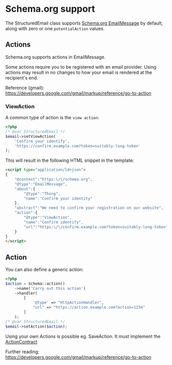 # Schema.org support

The StructuredEmail class supports [Schema.org EmailMessage](https://schema.org/EmailMessage) by default, along with zero or one `potentialAction` values.

## Actions

Schema.org supports actions in EmailMessage.

Some actions require you to be registered with an email provider. Using actions may result in no changes to how your email is rendered at the recipient's end.

Reference (gmail): https://developers.google.com/gmail/markup/reference/go-to-action

### ViewAction

A common type of action is the `view action`:

```php
<?php
/* @var StructuredEmail */
$email->setViewAction(
    'Confirm your identify',
    'https://confirm.example.com?token=suitably-long-token'
);
```

This will result in the following HTML snippet in the template:

```html
<script type="application/ld+json">
{
    "@context":"https:\/\/schema.org",
    "@type":"EmailMessage",
    "about":{
        "@type":"Thing",
        "name":"Confirm your identity"
    },
    "abstract":"We need to confirm your registration on our website",
    "action":{
        "@type":"ViewAction",
        "name":"Confirm identify",
        "url":"https:\/\/confirm.example.com?token=suitably-long-token"
    }
}
</script>
```

## Action

You can also define a generic action:

```php
<?php
$action = Schema::action()
    ->name('Carry out this action')
    ->handler(
        [
            '@type' => "HttpActionHandler",
            "url" => "https://action.example.com?action=1234"
        ]
    );
/* @var StructuredEmail */
$email->setAction($action);
```

Using your own Actions is possible eg. SaveAction. It must implement the [ActionContract](https://github.com/spatie/schema-org/blob/master/src/Contracts/ActionContract.php)

Further reading: https://developers.google.com/gmail/markup/reference/go-to-action
